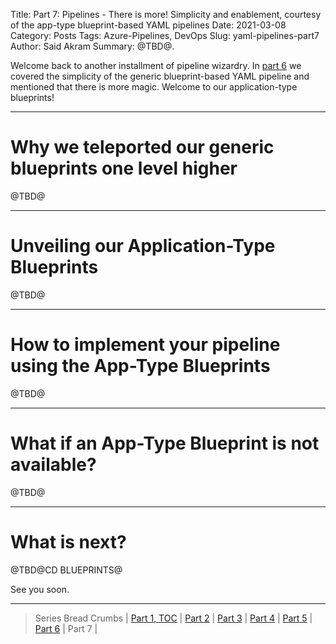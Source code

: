 Title: Part 7: Pipelines - There is more! Simplicity and enablement, courtesy of the app-type blueprint-based YAML pipelines
Date: 2021-03-08
Category: Posts
Tags: Azure-Pipelines, DevOps
Slug: yaml-pipelines-part7
Author: Said Akram
Summary: @TBD@.

Welcome back to another installment of pipeline wizardry. In [part 6](/yaml-pipelines-part6.html) we covered the simplicity of the generic blueprint-based YAML pipeline and mentioned that there is more magic. Welcome to our application-type blueprints!

---

# Why we teleported our generic blueprints one level higher

@TBD@

---

# Unveiling our Application-Type Blueprints

@TBD@

---

# How to implement your pipeline using the App-Type Blueprints

@TBD@

---

# What if an App-Type Blueprint is not available?

@TBD@

---

# What is next?

@TBD@CD BLUEPRINTS@

See you soon.

---

> Series Bread Crumbs | [Part 1, TOC](/why-pipelines-part1.html) | [Part 2](/yaml-pipelines-part2.html) | [Part 3](/yaml-pipelines-part3.html) | [Part 4](/yaml-pipelines-part4.html) | [Part 5](/yaml-pipelines-part5.html) | [Part 6](/yaml-pipelines-part6.html) | Part 7 |  

